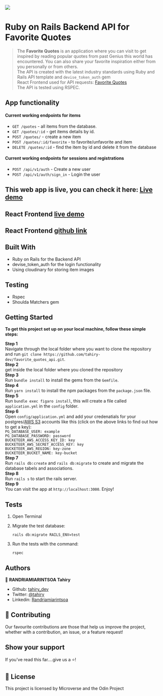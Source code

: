 ![](https://img.shields.io/badge/-Microverse%20projects-blueviolet)

# Ruby on Rails Backend API for <b>Favorite Quotes </b>

>The <b>Favorite Quotes</b> is an application where you can visit to get inspired by reading popular quotes from past Genius this world has encountered. You can also share your favorite inspiration either from you personally or from others.
> <br>
> The API is created with the latest industry standards using Ruby and Rails API template and `devise_token_auth` gem
> <br>
> React Frontend used for API requests: [Favorite Quotes](https://favorite-quotes.vercel.app/) <br>
> The API is tested using RSPEC.
> <br>

## App functionality

#### Current working endpoints for items

- `GET /quotes` - all items from the database.
- `GET /quotes/:id` - get items details by id.
- `POST /quotes/` - create a new item
- `POST /quotes/:id/favorite` - to favorite/unfavorite and item
- `DELETE /quotes/:id` - find the item by id and delete it from the database

#### Current working endpoints for sessions and registrations

- `POST /api/v1/auth` - Create a new user
- `POST /api/v1/auth/sign_in` - Login the user

## This web app is live, you can check it here: [Live demo](https://your-favorite-quotes-api.herokuapp.com/)

## React Frontend [live demo](https://favorite-quotes.vercel.app/)

## React Frontend [github link](https://github.com/tahiry-dev/favorite_quotes)

## Built With

- Ruby on Rails for the Backend API
- devise_token_auth for the login functionality
- Using cloudinary for storing item images

## Testing

- Rspec
- Shoulda Matchers gem

## Getting Started

**To get this project set up on your local machine, follow these simple steps:**

**Step 1**<br>
Navigate through the local folder where you want to clone the repository and run
`git clone https://github.com/tahiry-dev/favorite_quotes_api.git`.<br>
**Step 2**<br>
 get inside the local folder where you cloned the repository <br>
**Step 3**<br>
Run `bundle install` to install the gems from the `Gemfile`.<br>
**Step 4**<br>
Run `yarn install` to install the npm packages from the `package.json` file.<br>
**Step 5**<br>
Run `bundle exec figaro install`, this will create a file called `application.yml` in the `config` folder.<br>
**Step 6**<br>
Open `config/application.yml` and add your credenatials for your postgres/[AWS S3](https://aws.amazon.com/console/) accounts like this (click on the above links to find out how to get a key):<br>
`PG_DATABASE_USER: example` <br>
`PG_DATABASE_PASSWORD: password`<br>
`BUCKETEER_AWS_ACCESS_KEY_ID: key`<br>
`BUCKETEER_AWS_SECRET_ACCESS_KEY: key`<br>
`BUCKETEER_AWS_REGION: key-zone`<br>
`BUCKETEER_BUCKET_NAME: key-bucket`<br>
**Step 7**<br>
Run `rails db:create` and `rails db:migrate` to create and migrate the database tabels and associations.<br>
**Step 8**<br>
Run `rails s` to start the rails server.<br>
**Step 9**<br>
You can visit the app at `http://localhost:3000`. Enjoy!<br>

## Tests

1. Open Terminal

2. Migrate the test database:

   `rails db:migrate RAILS_ENV=test`

3. Run the tests with the command:

   `rspec`

## Authors

👤 **RANDRIAMIARINTSOA Tahiry**

- Github: [tahiry_dev](https://github.com/tahiry-dev)
- Twitter: [@tahiry](https://twitter.com/Tahiry94825074)
- Linkedin: [Randriamiarintsoa](https://www.linkedin.com/in/tahiry-randriamiarintsoa/)

## 🤝 Contributing

Our favourite contributions are those that help us improve the project, whether with a contribution, an issue, or a feature request!

## Show your support

If you've read this far....give us a ⭐️!

## 📝 License

This project is licensed by Microverse and the Odin Project
